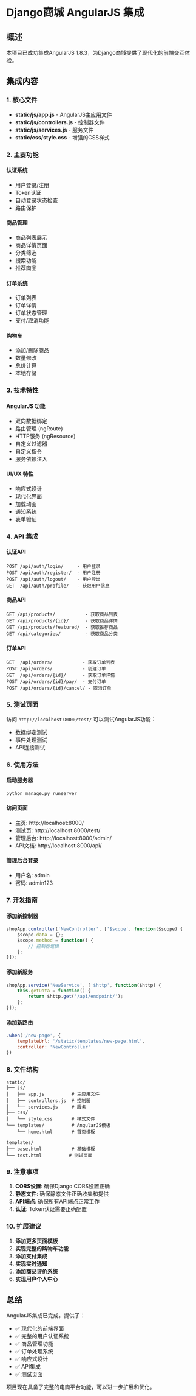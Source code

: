 # Django商城 AngularJS 集成

## 概述

本项目已成功集成AngularJS 1.8.3，为Django商城提供了现代化的前端交互体验。

## 集成内容

### 1. 核心文件

- **static/js/app.js** - AngularJS主应用文件
- **static/js/controllers.js** - 控制器文件
- **static/js/services.js** - 服务文件
- **static/css/style.css** - 增强的CSS样式

### 2. 主要功能

#### 认证系统
- 用户登录/注册
- Token认证
- 自动登录状态检查
- 路由保护

#### 商品管理
- 商品列表展示
- 商品详情页面
- 分类筛选
- 搜索功能
- 推荐商品

#### 订单系统
- 订单列表
- 订单详情
- 订单状态管理
- 支付/取消功能

#### 购物车
- 添加/删除商品
- 数量修改
- 总价计算
- 本地存储

### 3. 技术特性

#### AngularJS 功能
- 双向数据绑定
- 路由管理 (ngRoute)
- HTTP服务 (ngResource)
- 自定义过滤器
- 自定义指令
- 服务依赖注入

#### UI/UX 特性
- 响应式设计
- 现代化界面
- 加载动画
- 通知系统
- 表单验证

### 4. API 集成

#### 认证API
```
POST /api/auth/login/     - 用户登录
POST /api/auth/register/  - 用户注册
POST /api/auth/logout/    - 用户登出
GET  /api/auth/profile/   - 获取用户信息
```

#### 商品API
```
GET /api/products/           - 获取商品列表
GET /api/products/{id}/      - 获取商品详情
GET /api/products/featured/  - 获取推荐商品
GET /api/categories/         - 获取商品分类
```

#### 订单API
```
GET  /api/orders/           - 获取订单列表
POST /api/orders/           - 创建订单
GET  /api/orders/{id}/      - 获取订单详情
POST /api/orders/{id}/pay/  - 支付订单
POST /api/orders/{id}/cancel/ - 取消订单
```

### 5. 测试页面

访问 `http://localhost:8000/test/` 可以测试AngularJS功能：

- 数据绑定测试
- 事件处理测试
- API连接测试

### 6. 使用方法

#### 启动服务器
```bash
python manage.py runserver
```

#### 访问页面
- 主页: http://localhost:8000/
- 测试页: http://localhost:8000/test/
- 管理后台: http://localhost:8000/admin/
- API文档: http://localhost:8000/api/

#### 管理后台登录
- 用户名: admin
- 密码: admin123

### 7. 开发指南

#### 添加新控制器
```javascript
shopApp.controller('NewController', ['$scope', function($scope) {
    $scope.data = {};
    $scope.method = function() {
        // 控制器逻辑
    };
}]);
```

#### 添加新服务
```javascript
shopApp.service('NewService', ['$http', function($http) {
    this.getData = function() {
        return $http.get('/api/endpoint/');
    };
}]);
```

#### 添加新路由
```javascript
.when('/new-page', {
    templateUrl: '/static/templates/new-page.html',
    controller: 'NewController'
})
```

### 8. 文件结构

```
static/
├── js/
│   ├── app.js          # 主应用文件
│   ├── controllers.js  # 控制器
│   └── services.js     # 服务
├── css/
│   └── style.css       # 样式文件
└── templates/          # AngularJS模板
    └── home.html       # 首页模板

templates/
├── base.html           # 基础模板
└── test.html          # 测试页面
```

### 9. 注意事项

1. **CORS设置**: 确保Django CORS设置正确
2. **静态文件**: 确保静态文件正确收集和提供
3. **API端点**: 确保所有API端点正常工作
4. **认证**: Token认证需要正确配置

### 10. 扩展建议

1. **添加更多页面模板**
2. **实现完整的购物车功能**
3. **添加支付集成**
4. **实现实时通知**
5. **添加商品评价系统**
6. **实现用户个人中心**

## 总结

AngularJS集成已完成，提供了：
- ✅ 现代化的前端界面
- ✅ 完整的用户认证系统
- ✅ 商品管理功能
- ✅ 订单处理系统
- ✅ 响应式设计
- ✅ API集成
- ✅ 测试页面

项目现在具备了完整的电商平台功能，可以进一步扩展和优化。 